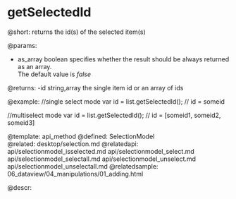 getSelectedId
=============



@short:
	returns the id(s) of the selected item(s)

@params:
- as_array		boolean		specifies whether the result should be always returned as an array.<br> The default value is <i>false</i>


@returns:
-id		string,array	the single item id or an array of ids

@example:
//single select mode
var id = list.getSelectedId(); // id = someid

//multiselect mode
var id = list.getSelectedId(); // id = [someid1, someid2, someid3]


@template:	api_method
@defined:	SelectionModel	
@related:
	desktop/selection.md
@relatedapi:
    api/selectionmodel_isselected.md
    api/selectionmodel_select.md
    api/selectionmodel_selectall.md
    api/selectionmodel_unselect.md
    api/selectionmodel_unselectall.md
@relatedsample:
	06_dataview/04_manipulations/01_adding.html

@descr:


